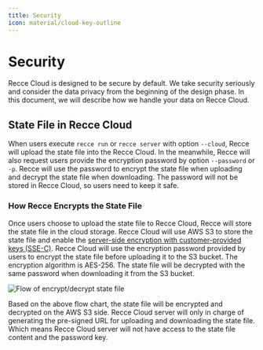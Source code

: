 ```yaml
---
title: Security
icon: material/cloud-key-outline
---
```


# Security

Recce Cloud is designed to be secure by default. We take security seriously and consider the data privacy from the beginning of the design phase. In this document, we will describe how we handle your data on Recce Cloud.


## State File in Recce Cloud
When users execute `recce run` or `recce server` with option `--cloud`, Recce will upload the state file into the Recce Cloud. In the meanwhile, Recce will also request users provide the encryption password by option `--password` or `-p`. Recce will use the password to encrypt the state file when uploading and decrypt the state file when downloading. The password will not be stored in Recce Cloud, so users need to keep it safe.

### How Recce Encrypts the State File
Once users choose to upload the state file to Recce Cloud, Recce will store the state file in the cloud storage. Recce Cloud will use AWS S3 to store the state file and enable the [server-side encryption with customer-provided keys (SSE-C)](https://docs.aws.amazon.com/AmazonS3/latest/userguide/ServerSideEncryptionCustomerKeys.html). Recce Cloud will use the encryption password provided by users to encrypt the state file before uploading it to the S3 bucket. The encryption algorithm is AES-256. The state file will be decrypted with the same password when downloading it from the S3 bucket. 

![Flow of encrypt/decrypt state file](../../../assets/images/recce-cloud/sse-c.png)

Based on the above flow chart, the state file will be encrypted and decrypted on the AWS S3 side. Recce Cloud server will only in charge of generating the pre-signed URL for uploading and downloading the state file. Which means Recce Cloud server will not have access to the state file content and the password key. 

